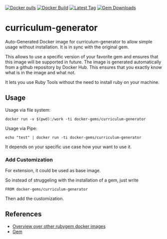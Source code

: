 [![Docker pulls](https://img.shields.io/docker/pulls/rubygem/curriculum-generator.svg)](https://hub.docker.com/r/rubygem/curriculum-generator/)
[![Docker Build](https://img.shields.io/docker/automated/rubygem/curriculum-generator.svg)](https://hub.docker.com/r/rubygem/curriculum-generator/)
[![Latest Tag](https://img.shields.io/github/tag/docker-rubygem/curriculum-generator.svg)](https://hub.docker.com/r/rubygem/curriculum-generator/)
[![Gem Downloads](https://img.shields.io/gem/dt/curriculum-generator.svg)](https://rubygems.org/gems/curriculum-generator/)
# curriculum-generator

Auto-Generated Docker image for curriculum-generator to allow simple usage without installation.
It is in sync with the original gem.

This allows to use a specific version of your favorite gem and ensures that this image will be supported in future.
The image is generated automatically from a github repository by Docker Hub.
This ensures that you exactly know what is in the image and what not.

It lets you use Ruby Tools without the need to install ruby on your machine.

## Usage

Usage via file system:

`docker run -v $(pwd):/work -ti docker-gems/curriculum-generator`

Usage via Pipe:

`echo "test" | docker run -ti docker-gems/curriculum-generator`

It depends on your specific use case how your want to use it.

### Add Customization

For extension, it could be used as base image.

So instead of struggeling with the installation of a gem, just write

`FROM docker-gems/curriculum-generator`

Then add the customization.

## References

 - [Overview over other rubygem docker images](https://github.com/thinkbot/docker-rubygem)
 - [Gem](https://rubygems.org/gems/curriculum-generator/)
